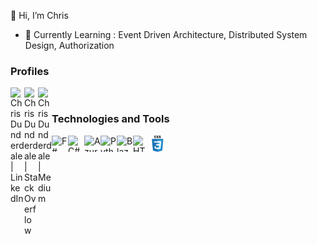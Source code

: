 👋 Hi, I’m Chris

- 🌱 Currently Learning : Event Driven Architecture, Distributed System Design, Authorization

### Profiles

[<img align="left" alt="Chris Dunderdale | LinkedIn" width="22px" src="https://a.storyblok.com/f/114267/512x512/fe56eadc8c/linkedin.png" />][linkedin]
[<img align="left" alt="Chris Dunderdale | Stack Overflow" width="22px" src="https://upload.wikimedia.org/wikipedia/commons/e/ef/Stack_Overflow_icon.svg" />][stackoverflow]
[<img align="left" alt="Chris Dunderdale | Medium" width="22px" src="https://upload.wikimedia.org/wikipedia/commons/0/0d/Medium_%28website%29_logo.svg" />][medium]

<br />

### Technologies and Tools

<img align="left" alt="F#" width="26px" style="max-height:26px" src="https://upload.wikimedia.org/wikipedia/commons/6/66/F_Sharp_logo.svg" />
<img align="left" alt="C#" width="26px" style="max-height:26px" src="https://upload.wikimedia.org/wikipedia/commons/0/0d/C_Sharp_wordmark.svg" />
<img align="left" alt="Azure" width="26px" style="max-height:26px" src="https://upload.wikimedia.org/wikipedia/commons/f/fa/Microsoft_Azure.svg" />
<img align="left" alt="Python" width="26px" style="max-height:26px" src="https://upload.wikimedia.org/wikipedia/commons/c/c3/Python-logo-notext.svg" />
<img align="left" alt="Blazor" width="26px" style="max-height:26px" src="https://devblogs.microsoft.com/dotnet/wp-content/uploads/sites/16/2019/04/BrandBlazor_nohalo_1000x.png" />
<img align="left" alt="HTML" width="26px" style="max-height:26px" src="https://upload.wikimedia.org/wikipedia/commons/6/61/HTML5_logo_and_wordmark.svg"/>
<img align="left" alt="CSS" width="26px" style="max-height:26px" src="https://raw.githubusercontent.com/github/explore/80688e429a7d4ef2fca1e82350fe8e3517d3494d/topics/css/css.png"/>





[linkedin]: https://www.linkedin.com/in/cdunderdale/
[stackoverflow]: https://stackoverflow.com/users/13704643/christopher-dunderdale
[medium]: https://medium.com/@chrisdunderdale

<!---
thatstatsguy/thatstatsguy is a ✨ special ✨ repository because its `README.md` (this file) appears on your GitHub profile.
You can click the Preview link to take a look at your changes.
--->
